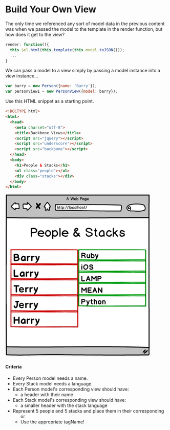 # Build Your Own View

The only time we referenced any sort of model data in the previous content was when we passed the model to the template in the render function, but how does it get to the view?

```javascript
render: function(){
  this.$el.html(this.template(this.model.toJSON()));
  ...
}
```
We can pass a model to a view simply by passing a model instance into a view instance...
```javascript
var barry = new Person({name: 'Barry'});
var personView1 = new PersonView({model: barry});
```

Use this HTML snippet as a starting point.
```html
<!DOCTYPE html>
<html>
  <head>
    <meta charset="utf-8">
    <title>Backbone Views</title>
    <script src="jquery"></script>
    <script src="underscore"></script>
    <script src="backbone"></script>
  </head>
  <body>
    <h1>People & Stacks</h1>
    <ul class="people"></ul>
    <div class="stacks"></div>
  </body>
</html>
```

![People & Stacks](https://github.com/CodingDojoInc/Pearson-ES6-React-Angular2-Backbone/blob/master/Backbone/exercises/6_2_Build_Templates/Backbone_Views_Assignment1.png)

#### Criteria
- Every Person model needs a name.
- Every Stack model needs a language.
- Each Person model's corresponding view should have:
  - a header with their name
- Each Stack model's corresponding view should have:
  - a smaller header with the stack language
- Represent 5 people and 5 stacks and place them in their corresponding <ul> or <div>
- Use the appropriate tagName!
